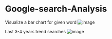 # Google-search-Analysis
Visualize a bar chart for given word
![image](https://github.com/user-attachments/assets/8a7988c1-9afd-418b-8780-e5e9faf8479b)

Last 3-4 years trend searches
![image](https://github.com/user-attachments/assets/b06ef248-5184-4a85-9b7f-c11b760d67d8)
